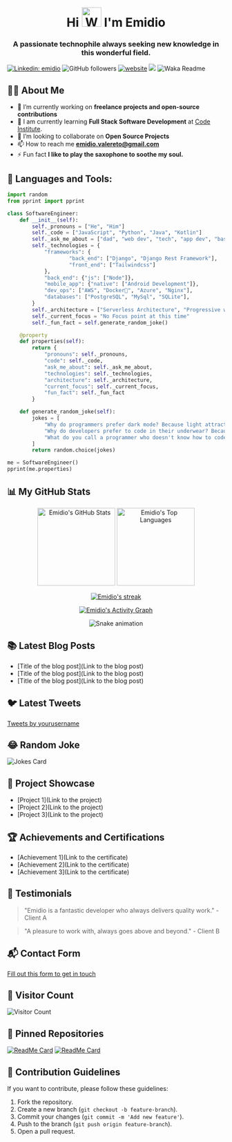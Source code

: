 <h1 align="center">Hi <img src="https://raw.githubusercontent.com/nixin72/nixin72/master/wave.gif" alt="Waving hand animated gif" height="45" width="45" /> I'm Emidio</h1>
<h3 align="center">A passionate technophile always seeking new knowledge in this wonderful field.</h3>

[![Linkedin: emidio](https://img.shields.io/badge/-emidio-blue?style=flat-square&logo=Linkedin&logoColor=white&link=https://www.linkedin.com/in/emidiovalereto/)](https://www.linkedin.com/in/emidiovalereto/)
![GitHub followers](https://img.shields.io/github/followers/emidiovaleretto?label=Follow&style=social)
[![website](https://img.shields.io/badge/Website-46a2f1.svg?&style=flat-square&logo=Google-Chrome&logoColor=white&link=https://emidiovaleretto.dev/)](https://emidiovaleretto.dev/)
![](https://visitor-badge.glitch.me/badge?page_id=emidiovaleretto.emidiovaleretto)
![Waka Readme](https://github.com/emidiovaleretto/emidiovaleretto/workflows/Waka%20Readme/badge.svg)

## 🙋‍♂️ About Me

- 🔭 I’m currently working on **freelance projects and open-source contributions**
- 🌱 I am currently learning **Full Stack Software Development** at [Code Institute](https://codeinstitute.net/).
- 👯 I’m looking to collaborate on **Open Source Projects**
- 📫 How to reach me **emidio.valereto@gmail.com**
- ⚡ Fun fact **I like to play the saxophone to soothe my soul.**

## 🚀 Languages and Tools:

``` python
import random
from pprint import pprint

class SoftwareEngineer:
    def __init__(self):
        self._pronouns = ["He", "Him"]
        self._code = ["JavaScript", "Python", "Java", "Kotlin"]
        self._ask_me_about = ["dad", "web dev", "tech", "app dev", "bassist"]
        self._technologies = {
            "frameworks": {
                    "back_end": ["Django", "Django Rest Framework"],
                    "front_end": ["Tailwindcss"]
            },
            "back_end": {"js": ["Node"]},
            "mobile_app": {"native": ["Android Development"]},
            "dev_ops": ["AWS", "Docker🐳", "Azure", "Nginx"],
            "databases": ["PostgreSQL", "MySql", "SQLite"],
        }
        self._architecture = ["Serverless Architecture", "Progressive web applications", "Single page applications"]
        self._current_focus = "No Focus point at this time"
        self._fun_fact = self.generate_random_joke()

    @property
    def properties(self):
        return {
            "pronouns": self._pronouns,
            "code": self._code,
            "ask_me_about": self._ask_me_about,
            "technologies": self._technologies,
            "architecture": self._architecture,
            "current_focus": self._current_focus,
            "fun_fact": self._fun_fact
        }

    def generate_random_joke(self):
        jokes = [
            "Why do programmers prefer dark mode? Because light attracts bugs.",
            "Why do developers prefer to code in their underwear? Because it's a byte-sized problem.",
            "What do you call a programmer who doesn't know how to code? A manager."
        ]
        return random.choice(jokes)

me = SoftwareEngineer()
pprint(me.properties)
```

## 📊 My GitHub Stats

<p align="center">
  <a href="https://github.com/emidiovaleretto/emidiovaleretto.git"><img alt="Emidio's GitHub Stats" height="180em" src="https://github-readme-stats.vercel.app/api?username=emidiovaleretto&show_icons=true&count_private=true&theme=react&hide_border=true&bg_color=0D1117" /></a>
  <a href="https://github.com/emidiovaleretto/emidiovaleretto.git"><img alt="Emidio's Top Languages" height="180em" src="https://github-readme-stats.vercel.app/api/top-langs/?username=emidiovaleretto&langs_count=8&count_private=true&layout=compact&theme=react&hide_border=true&bg_color=0D1117" /></a>
</p>

<p align="center">
<a href="https://github.com/emidiovaleretto/emidiovaleretto.git">
    <img title="🔥 Get streak stats for your profile at git.io/streak-stats" alt="Emidio's streak" src="https://github-readme-streak-stats.herokuapp.com/?user=emidiovaleretto&theme=black-ice&hide_border=true&stroke=0000&background=060A0CD0"/>
</a>
</p>

<p align="center">
<a href="https://github.com/emidiovaleretto/emidiovaleretto.git"><img alt="Emidio's Activity Graph" src="https://activity-graph.herokuapp.com/graph?username=emidiovaleretto&bg_color=0D1117&color=5BCDEC&line=5BCDEC&point=FFFFFF&hide_border=true" /></a>
</p>

<p align="center">
 <img alt="Snake animation" src="https://github.com/emidiovaleretto/emidiovaleretto/blob/output/github-contribution-grid-snake.svg"/>
</p>

## 📚 Latest Blog Posts
<!-- BLOG-POST-LIST:START -->
- [Title of the blog post](Link to the blog post)
- [Title of the blog post](Link to the blog post)
- [Title of the blog post](Link to the blog post)
<!-- BLOG-POST-LIST:END -->

## 🐦 Latest Tweets
<!-- TWITTER:START -->
<a class="twitter-timeline" href="https://twitter.com/yourusername?ref_src=twsrc%5Etfw">Tweets by yourusername</a> <script async src="https://platform.twitter.com/widgets.js" charset="utf-8"></script>
<!-- TWITTER:END -->

## 😂 Random Joke
![Jokes Card](https://readme-jokes.vercel.app/api)

## 💼 Project Showcase
- [Project 1](Link to the project)
- [Project 2](Link to the project)
- [Project 3](Link to the project)

## 🏆 Achievements and Certifications
- [Achievement 1](Link to the certificate)
- [Achievement 2](Link to the certificate)
- [Achievement 3](Link to the certificate)

## 🌟 Testimonials
> "Emidio is a fantastic developer who always delivers quality work." - Client A

> "A pleasure to work with, always goes above and beyond." - Client B

## 📬 Contact Form
[Fill out this form to get in touch](https://forms.gle/your-form-link)

## 👀 Visitor Count
![Visitor Count](https://visitor-badge.laobi.icu/badge?page_id=emidiovaleretto.emidiovaleretto)

## 📌 Pinned Repositories
[![ReadMe Card](https://github-readme-stats.vercel.app/api/pin/?username=emidiovaleretto&repo=repo1&theme=react)](https://github.com/emidiovaleretto/repo1)
[![ReadMe Card](https://github-readme-stats.vercel.app/api/pin/?username=emidiovaleretto&repo=repo2&theme=react)](https://github.com/emidiovaleretto/repo2)

## 📝 Contribution Guidelines
If you want to contribute, please follow these guidelines:
1. Fork the repository.
2. Create a new branch (`git checkout -b feature-branch`).
3. Commit your changes (`git commit -m 'Add new feature'`).
4. Push to the branch (`git push origin feature-branch`).
5. Open a pull request.
